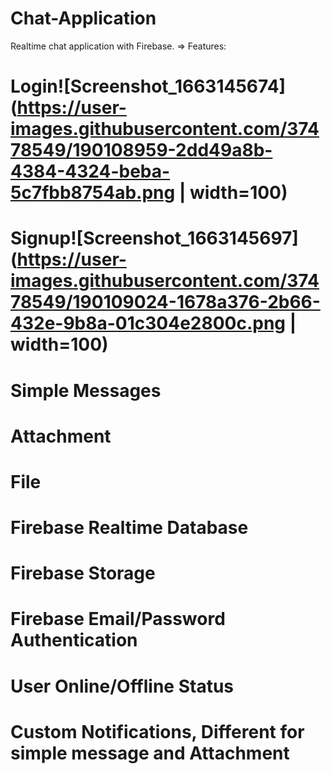 # Chat-Application
Realtime chat application with Firebase.
=> Features:
# Login![Screenshot_1663145674](https://user-images.githubusercontent.com/37478549/190108959-2dd49a8b-4384-4324-beba-5c7fbb8754ab.png  | width=100)
# Signup![Screenshot_1663145697](https://user-images.githubusercontent.com/37478549/190109024-1678a376-2b66-432e-9b8a-01c304e2800c.png  | width=100)
# Simple Messages
# Attachment
# File
# Firebase Realtime Database
# Firebase Storage
# Firebase Email/Password Authentication
# User Online/Offline Status
# Custom Notifications, Different for simple message and Attachment
